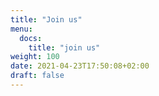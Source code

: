 ```yaml
---
title: "Join us"
menu:
  docs:
    title: "join us"
weight: 100
date: 2021-04-23T17:50:08+02:00
draft: false
---
```


